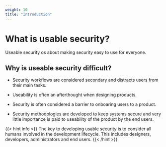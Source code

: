 ```yaml
---
weight: 10
title: "Introduction"
---
```


# What is usable security?

Useable security os about making security easy to use for everyone.

## Why is useable security difficult?

- Security workflows are considered secondary and distracts users from their main tasks.

- Useability is often an afterthought when designing products.

- Security is often considered a barrier to onboaring users to a product.

- Security methodologies are developed to keep systems secure and very little importance is paid to useability of the product by the end users.

{{< hint info >}}
The key to developing usable security is to consider all humans involved in the development lifecycle. This includes designers, developers, administrators and end users.
{{< /hint >}}
